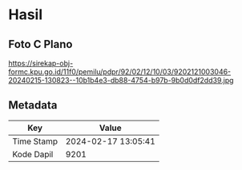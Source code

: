# Hasil

## Foto C Plano

https://sirekap-obj-formc.kpu.go.id/11f0/pemilu/pdpr/92/02/12/10/03/9202121003046-20240215-130823--10b1b4e3-db88-4754-b97b-9b0d0df2dd39.jpg


## Metadata

| Key        | Value               |
| ---------- | ------------------- |
| Time Stamp | 2024-02-17 13:05:41 |
| Kode Dapil | 9201                |




